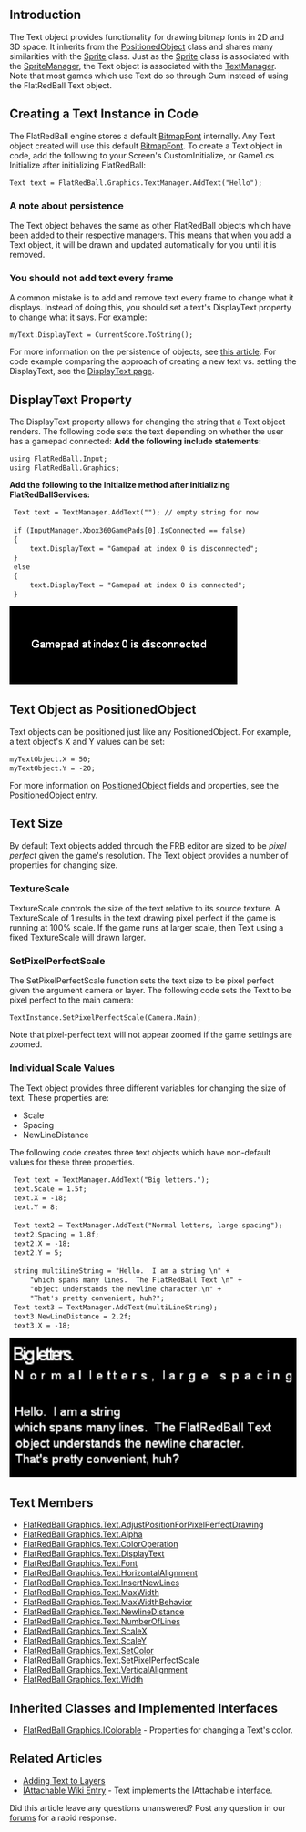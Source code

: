 ## Introduction

The Text object provides functionality for drawing bitmap fonts in 2D and 3D space. It inherits from the [PositionedObject](/frb/docs/index.php?title=FlatRedBall.PositionedObject "FlatRedBall.PositionedObject") class and shares many similarities with the [Sprite](/frb/docs/index.php?title=FlatRedBall.Sprite "FlatRedBall.Sprite") class. Just as the [Sprite](/frb/docs/index.php?title=FlatRedBall.Sprite "FlatRedBall.Sprite") class is associated with the [SpriteManager](/frb/docs/index.php?title=FlatRedBall.SpriteManager "FlatRedBall.SpriteManager"), the Text object is associated with the [TextManager](/frb/docs/index.php?title=FlatRedBall.Graphics.TextManager "FlatRedBall.Graphics.TextManager"). Note that most games which use Text do so through Gum instead of using the FlatRedBall Text object.

## Creating a Text Instance in Code

The FlatRedBall engine stores a default [BitmapFont](/frb/docs/index.php?title=FlatRedBall.Graphics.BitmapFont "FlatRedBall.Graphics.BitmapFont") internally. Any Text object created will use this default [BitmapFont](/frb/docs/index.php?title=FlatRedBall.Graphics.BitmapFont "FlatRedBall.Graphics.BitmapFont"). To create a Text object in code, add the following to your Screen's CustomInitialize, or Game1.cs Initialize after initializing FlatRedBall:

``` lang:c#
Text text = FlatRedBall.Graphics.TextManager.AddText("Hello");
```

### A note about persistence

The Text object behaves the same as other FlatRedBall objects which have been added to their respective managers. This means that when you add a Text object, it will be drawn and updated automatically for you until it is removed.

### You **should not add text every frame**

A common mistake is to add and remove text every frame to change what it displays. Instead of doing this, you should set a text's DisplayText property to change what it says. For example:

    myText.DisplayText = CurrentScore.ToString();

For more information on the persistence of objects, see [this article](/frb/docs/index.php?title=Working_with_Sprites#A_note_about_persistence "Working with Sprites"). For code example comparing the approach of creating a new text vs. setting the DisplayText, see the [DisplayText page](/frb/docs/index.php?title=FlatRedBall.Graphics.Text.DisplayText "FlatRedBall.Graphics.Text.DisplayText").

## DisplayText Property

The DisplayText property allows for changing the string that a Text object renders. The following code sets the text depending on whether the user has a gamepad connected: **Add the following include statements:**

    using FlatRedBall.Input;
    using FlatRedBall.Graphics;

**Add the following to the Initialize method after initializing FlatRedBallServices:**

     Text text = TextManager.AddText(""); // empty string for now

     if (InputManager.Xbox360GamePads[0].IsConnected == false)
     {
         text.DisplayText = "Gamepad at index 0 is disconnected";
     }
     else
     {
         text.DisplayText = "Gamepad at index 0 is connected";
     }

![DisconnectedText.png](/media/migrated_media-DisconnectedText.png)

## Text Object as PositionedObject

Text objects can be positioned just like any PositionedObject. For example, a text object's X and Y values can be set:

``` lang:c#
myTextObject.X = 50;
myTextObject.Y = -20;
```

For more information on [PositionedObject](/documentation/api/flatredball/flatredball-positionedobject.md "FlatRedBall.PositionedObject") fields and properties, see the [PositionedObject entry](/documentation/api/flatredball/flatredball-positionedobject.md "FlatRedBall.PositionedObject").

## Text Size

By default Text objects added through the FRB editor are sized to be *pixel perfect* given the game's resolution. The Text object provides a number of properties for changing size.

### TextureScale

TextureScale controls the size of the text relative to its source texture. A TextureScale of 1 results in the text drawing pixel perfect if the game is running at 100% scale. If the game runs at larger scale, then Text using a fixed TextureScale will drawn larger.

### SetPixelPerfectScale

The SetPixelPerfectScale function sets the text size to be pixel perfect given the argument camera or layer. The following code sets the Text to be pixel perfect to the main camera:

    TextInstance.SetPixelPerfectScale(Camera.Main);

Note that pixel-perfect text will not appear zoomed if the game settings are zoomed.  

### Individual Scale Values

The Text object provides three different variables for changing the size of text. These properties are:

-   Scale
-   Spacing
-   NewLineDistance

The following code creates three text objects which have non-default values for these three properties.

     Text text = TextManager.AddText("Big letters.");
     text.Scale = 1.5f;
     text.X = -18;
     text.Y = 8;

     Text text2 = TextManager.AddText("Normal letters, large spacing");
     text2.Spacing = 1.8f;
     text2.X = -18;
     text2.Y = 5;

     string multiLineString = "Hello.  I am a string \n" +
         "which spans many lines.  The FlatRedBall Text \n" +
         "object understands the newline character.\n" +
         "That's pretty convenient, huh?";
     Text text3 = TextManager.AddText(multiLineString);
     text3.NewLineDistance = 2.2f;
     text3.X = -18;

![ThreeTextObjects.png](/media/migrated_media-ThreeTextObjects.png)

## Text Members

-   [FlatRedBall.Graphics.Text.AdjustPositionForPixelPerfectDrawing](/frb/docs/index.php?title=FlatRedBall.Graphics.Text.AdjustPositionForPixelPerfectDrawing "FlatRedBall.Graphics.Text.AdjustPositionForPixelPerfectDrawing")
-   [FlatRedBall.Graphics.Text.Alpha](/frb/docs/index.php?title=FlatRedBall.Graphics.IColorable.Alpha "FlatRedBall.Graphics.IColorable.Alpha")
-   [FlatRedBall.Graphics.Text.ColorOperation](/frb/docs/index.php?title=FlatRedBall.Graphics.Text.ColorOperation "FlatRedBall.Graphics.Text.ColorOperation")
-   [FlatRedBall.Graphics.Text.DisplayText](/frb/docs/index.php?title=FlatRedBall.Graphics.Text.DisplayText "FlatRedBall.Graphics.Text.DisplayText")
-   [FlatRedBall.Graphics.Text.Font](/frb/docs/index.php?title=FlatRedBall.Graphics.Text.Font "FlatRedBall.Graphics.Text.Font")
-   [FlatRedBall.Graphics.Text.HorizontalAlignment](/frb/docs/index.php?title=FlatRedBall.Graphics.Text.HorizontalAlignment "FlatRedBall.Graphics.Text.HorizontalAlignment")
-   [FlatRedBall.Graphics.Text.InsertNewLines](/frb/docs/index.php?title=FlatRedBall.Graphics.Text.InsertNewLines "FlatRedBall.Graphics.Text.InsertNewLines")
-   [FlatRedBall.Graphics.Text.MaxWidth](/frb/docs/index.php?title=FlatRedBall.Graphics.Text.MaxWidth "FlatRedBall.Graphics.Text.MaxWidth")
-   [FlatRedBall.Graphics.Text.MaxWidthBehavior](/frb/docs/index.php?title=FlatRedBall.Graphics.Text.MaxWidthBehavior "FlatRedBall.Graphics.Text.MaxWidthBehavior")
-   [FlatRedBall.Graphics.Text.NewlineDistance](/frb/docs/index.php?title=FlatRedBall.Graphics.Text.NewlineDistance "FlatRedBall.Graphics.Text.NewlineDistance")
-   [FlatRedBall.Graphics.Text.NumberOfLines](/frb/docs/index.php?title=FlatRedBall.Graphics.Text.NumberOfLines "FlatRedBall.Graphics.Text.NumberOfLines")
-   [FlatRedBall.Graphics.Text.ScaleX](/frb/docs/index.php?title=FlatRedBall.Graphics.Text.ScaleX "FlatRedBall.Graphics.Text.ScaleX")
-   [FlatRedBall.Graphics.Text.ScaleY](/frb/docs/index.php?title=FlatRedBall.Graphics.Text.ScaleX "FlatRedBall.Graphics.Text.ScaleX")
-   [FlatRedBall.Graphics.Text.SetColor](/frb/docs/index.php?title=FlatRedBall.Graphics.Text.SetColor "FlatRedBall.Graphics.Text.SetColor")
-   [FlatRedBall.Graphics.Text.SetPixelPerfectScale](/frb/docs/index.php?title=FlatRedBall.Graphics.Text.SetPixelPerfectScale "FlatRedBall.Graphics.Text.SetPixelPerfectScale")
-   [FlatRedBall.Graphics.Text.VerticalAlignment](/frb/docs/index.php?title=FlatRedBall.Graphics.Text.VerticalAlignment "FlatRedBall.Graphics.Text.VerticalAlignment")
-   [FlatRedBall.Graphics.Text.Width](/frb/docs/index.php?title=FlatRedBall.Graphics.Text.Width "FlatRedBall.Graphics.Text.Width")

## Inherited Classes and Implemented Interfaces

-   [FlatRedBall.Graphics.IColorable](/frb/docs/index.php?title=FlatRedBall.Graphics.IColorable "FlatRedBall.Graphics.IColorable") - Properties for changing a Text's color.

## Related Articles

-   [Adding Text to Layers](/frb/docs/index.php?title=FlatRedBall.Graphics.Layer#Adding_Text_to_Layers "FlatRedBall.Graphics.Layer")
-   [IAttachable Wiki Entry](/frb/docs/index.php?title=FlatRedBall.Math.IAttachable "FlatRedBall.Math.IAttachable") - Text implements the IAttachable interface.

Did this article leave any questions unanswered? Post any question in our [forums](/frb/forum.md) for a rapid response.
